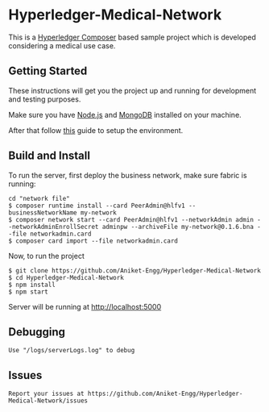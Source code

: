 # Hyperledger-Medical-Network
This is a [Hyperledger Composer](https://hyperledger.github.io/composer/latest/) based sample project which is developed considering a medical use case.

## Getting Started
These instructions will get you the project up and running for development and testing purposes.

Make sure you have [Node.js](https://nodejs.org/en/download/) and [MongoDB](https://www.mongodb.com/) installed on your machine.

After that follow [this](https://hyperledger.github.io/composer/latest/installing/development-tools.html) guide to setup the environment.

## Build and Install
To run the server, first deploy the business network, make sure fabric is running:
```
cd "network file"
$ composer runtime install --card PeerAdmin@hlfv1 --businessNetworkName my-network
$ composer network start --card PeerAdmin@hlfv1 --networkAdmin admin --networkAdminEnrollSecret adminpw --archiveFile my-network@0.1.6.bna --file networkadmin.card
$ composer card import --file networkadmin.card
```
Now, to run the project
```
$ git clone https://github.com/Aniket-Engg/Hyperledger-Medical-Network
$ cd Hyperledger-Medical-Network
$ npm install
$ npm start
```
Server will be running at [http://localhost:5000](http://localhost:5000)

## Debugging
```
Use "/logs/serverLogs.log" to debug
```
## Issues 
```
Report your issues at https://github.com/Aniket-Engg/Hyperledger-Medical-Network/issues
```
